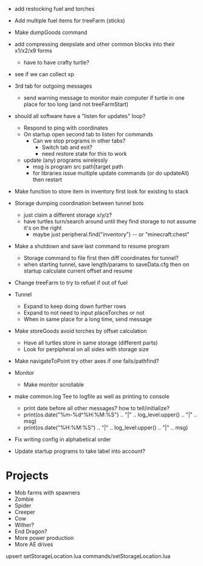 - add restocking fuel and torches
- Add multiple fuel items for treeFarm (sticks)
- Make dumpGoods command
- add compressing deepslate and other common blocks into their x1/x2/x9 forms
    - have to have crafty turtle?
- see if we can collect xp

- 3rd tab for outgoing messages
    - send warning message to monitor main computer if turtle in one place for too long
    (and not treeFarmStart)
- should all software have a "listen for updates" loop?
    - Respond to ping with coordinates
    - On startup open second tab to listen for commands
        - Can we stop programs in other tabs?
            - Switch tab and exit?
            - need restore state for this to work
    - update (any) programs wirelessly
        - msg is program src path|target path
        - for libraries issue multiple update commands (or do updateAll) then restart

- Make function to store item in inventory first look for existing to stack
- Storage dumping coordination between tunnel bots
    - just claim a different storage x/y/z?
    - have turtles turn/search around until they find storage to not assume it's on the right
        - maybe just peripheral.find("inventory") -- or "minecraft:chest"
- Make a shutdown and save last command to resume program
    - Storage command to file first then diff coordinates for tunnel?
    - when starting tunnel, save length/params to saveData.cfg then on startup calculate current offset and resume
- Change treeFarm to try to refuel if out of fuel
- Tunnel
    - Expand to keep doing down further rows
    - Expand to not need to input placeTorches or not
    - When in same place for a long time, send message
- Make storeGoods avoid torches by offset calculation
    - Have all turtles store in same storage (different parts)
    - Look for perpipheral on all sides with storage size
- Make navigateToPoint try other axes if one fails/pathfind?
- Monitor
    - Make monitor scrollable
- make common.log Tee to logfile as well as printing to console
    - print date before all other messages? how to tell/initialize?
    - print(os.date("%m-%d^%H:%M:%S") .. "|" .. log_level:upper() .. "|" .. msg)
    - print(os.date("%H:%M:%S") .. "|" .. log_level:upper() .. "|" .. msg)
 - Fix writing config in alphabetical order
 - Update startup programs to take label into account?


# Projects
- Mob farms with spawners
 - Zombie
 - Spider
 - Creeper
 - Cow
 - Wither?
 - End Dragon?
- More power production
- More AE drives

 upsert setStorageLocation.lua commands/setStorageLocation.lua